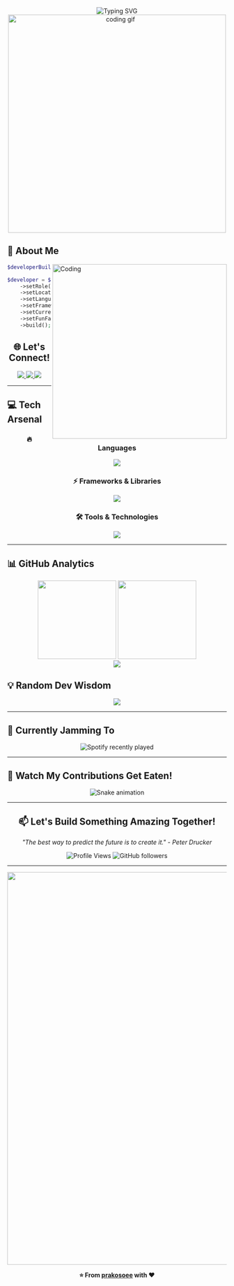 <div align="center">
  <img src="https://readme-typing-svg.herokuapp.com?font=Fira+Code&size=32&duration=2800&pause=2000&color=A9FEF7&center=true&vCenter=true&width=940&lines=Hey+there!+I'm+Muhammad+Elang+Prakoso+%F0%9F%91%8B;Programmer+Biasa+%F0%9F%92%BB;Cuma+Bisa+Laravel+%F0%9F%9A%80;But+Always+Learning+Something+New+%F0%9F%8C%B1" alt="Typing SVG" />
</div>

<div align="center">
  <img src="https://user-images.githubusercontent.com/74038190/225813708-98b745f2-7d22-48cf-9150-083f1b00d6c9.gif" width="500" alt="coding gif"/>
</div>

## 🚀 About Me

<img align="right" alt="Coding" width="400" src="https://user-images.githubusercontent.com/74038190/229223263-cf2e4b07-2615-4f87-9c38-e37600f8381a.gif">

```php
$developerBuilder = new DeveloperBuilder();

$developer = $developerBuilder->setName("Muhammad Elang Prakoso")
    ->setRole("Full Stack Developer")
    ->setLocation("Indonesia 🇮🇩")
    ->setLanguages(["PHP", "JavaScript", "TypeScript"])
    ->setFrameworks(["Laravel"])
    ->setCurrentFocus("Building scalable web applications")
    ->setFunFact("I debug with dd() and I'm not ashamed! 😄")
    ->build();
```

<div align="center">
  
## 🌐 Let's Connect!

<a href="https://www.instagram.com/prakosoee_?igsh=OGxudzk3NHcyaW51">
  <img src="https://img.shields.io/badge/Instagram-E4405F?style=for-the-badge&logo=instagram&logoColor=white&animate=pulse"/>
</a>
<a href="https://www.linkedin.com/in/muhammad-elang-prakoso-b84a41274">
  <img src="https://img.shields.io/badge/LinkedIn-0077B5?style=for-the-badge&logo=linkedin&logoColor=white"/>
</a>
<a href="mailto:elangprakoso088@gmail.com">
  <img src="https://img.shields.io/badge/Email-D14836?style=for-the-badge&logo=gmail&logoColor=white"/>
</a>

</div>

---

## 💻 Tech Arsenal

<div align="center">

### 🔥 Languages
<img src="https://skillicons.dev/icons?i=php,js,ts" />

### ⚡ Frameworks & Libraries  
<img src="https://skillicons.dev/icons?i=laravel,tailwind,bootstrap" />

### 🛠️ Tools & Technologies
<img src="https://skillicons.dev/icons?i=git,docker,mysql,postgresql,redis,nginx" />


</div>

---

## 📊 GitHub Analytics

<div align="center">
  <img height="180em" src="https://github-readme-stats.vercel.app/api?username=prakosoee&show_icons=true&theme=tokyonight&include_all_commits=true&count_private=true&hide_border=true&bg_color=0D1117&title_color=F85D7F&icon_color=F8D866&text_color=FFFFFF"/>
  <img height="180em" src="https://github-readme-stats.vercel.app/api/top-langs/?username=prakosoee&layout=compact&langs_count=8&theme=tokyonight&hide_border=true&bg_color=0D1117&title_color=F85D7F&text_color=FFFFFF"/>
</div>

<div align="center">
  <img src="https://github-readme-streak-stats.herokuapp.com/?user=prakosoee&theme=tokyonight&hide_border=true&background=0D1117&stroke=F85D7F&ring=F8D866&fire=F85D7F&currStreakLabel=FFFFFF"/>
</div>

## 💡 Random Dev Wisdom

<div align="center">
  <img src="https://quotes-github-readme.vercel.app/api?type=horizontal&theme=tokyonight&quote=Code%20is%20like%20humor.%20When%20you%20have%20to%20explain%20it,%20it's%20bad.&author=Cory%20House" />
</div>

---

## 🎵 Currently Jamming To

<div align="center">
  <img src="https://spotify-recently-played-readme.vercel.app/api?user=YOUR_SPOTIFY_USERNAME&unique=true" alt="Spotify recently played" />
</div>

---

## 🐍 Watch My Contributions Get Eaten!

<div align="center">
  <img src="https://raw.githubusercontent.com/prakosoee/prakosoee/output/github-contribution-grid-snake-dark.svg" alt="Snake animation" />
</div>

---

<div align="center">
  
## 📫 Let's Build Something Amazing Together!

*"The best way to predict the future is to create it." - Peter Drucker*

<img src="https://komarev.com/ghpvc/?username=prakosoee&label=Profile%20Views&color=0e75b6&style=flat-square" alt="Profile Views" />
<img src="https://img.shields.io/github/followers/prakosoee?label=Followers&style=flat-square&color=0e75b6" alt="GitHub followers" />

---

<img src="https://user-images.githubusercontent.com/74038190/212284100-561aa473-3905-4a80-b561-0d28506553ee.gif" width="900">

**⭐ From [prakosoee](https://github.com/prakosoee) with ❤️**

</div>